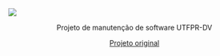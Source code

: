 <div>
  <img src ="https://imgur.com/dymzFvV.png"/>
  <p align="center">Projeto de manutenção de software UTFPR-DV</p>
  <a href="https://github.com/thquinn/STEREOtype">
    <p align="center">Projeto original</p>
  </a>
</div>